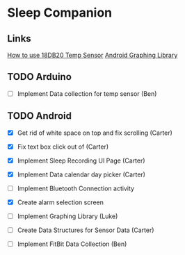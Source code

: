 # Sleep Companion

## Links
[How to use 18DB20 Temp Sensor](https://randomnerdtutorials.com/guide-for-ds18b20-temperature-sensor-with-arduino/)
[Android Graphing Library](https://www.javaworld.com/article/3226733/graphlib-an-open-source-android-library-for-graphs.html)


## TODO Arduino
- [ ] Implement Data collection for temp sensor (Ben)


## TODO Android
- [X] Get rid of white space on top and fix scrolling (Carter)
- [X] Fix text box click out of (Carter)
- [X] Implement Sleep Recording UI Page (Carter)
- [X] Implement Data calendar day picker (Carter)
- [ ] Implement Bluetooth Connection activity 
- [X] Create alarm selection screen

- [ ] Implement Graphing Library (Luke)
- [ ] Create Data Structures for Sensor Data (Carter)
- [ ] Implement FitBit Data Collection (Ben)


